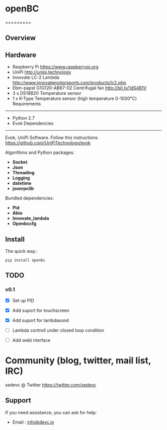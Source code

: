 # openBC
=========




Overview
--------
Hardware
---------
* Raspberry Pi https://www.raspberrypi.org
* UniPi http://unipi.technology
* Innovate LC-2 Lambda http://www.innovatemotorsports.com/products/lc2.php
* Ebm-papst G1G120-AB67-02 Centrifugal fan http://bit.ly/1dS4B1V
* 3 x DS18B20 Temperature sensor
* 1 x K-Type Temperature sensor (high temperature 0-1000℃)
Requirements
------------
* Python 2.7
* Evok
Dependencies
--------------------
Evok, UniPi Software. Follow this instructions: https://github.com/UniPiTechnology/evok

Algorithms and Python packages:
- **Socket**
- **Json**
- **Threading**
- **Logging**
- **datetime**
- **jsonrpclib**

Bundled dependencies:
- **Pid**
- **Abio**
- **Innovate_lambda**
- **Openbccfg**


Install
--------

The quick way::

    pip install openbc



TODO
----

### v0.1

- [x] Set up PID
- [x] Add suport for touchscreen
- [x] Add suport for lambdasond
- [ ] Lambda controll under closed loop condition
- [ ] Add webi nterface


Community (blog, twitter, mail list, IRC)
=========================================

sedevc @ Twitter https://twitter.com/sedevc

Support
-------

If you need assistance, you can ask for help:

* Email      : info@devc.io